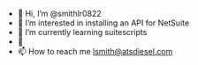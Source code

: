 - 👋 Hi, I’m @smithlr0822
- 👀 I’m interested in installing an API for NetSuite
- 🌱 I’m currently learning suitescripts
- 💞️ 
- 📫 How to reach me lsmith@atsdiesel.com 

<!---
smithlr0822/smithlr0822 is a ✨ special ✨ repository because its `README.md` (this file) appears on your GitHub profile.
You can click the Preview link to take a look at your changes.
--->
